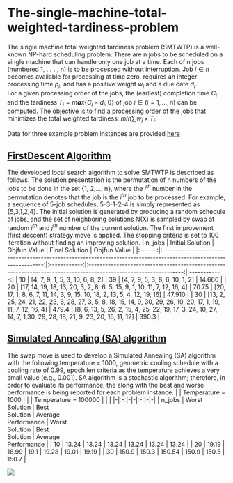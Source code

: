 # The-single-machine-total-weighted-tardiness-problem
The single machine total weighted tardiness problem (SMTWTP) is a
well-known NP-hard scheduling problem. There are n jobs to be scheduled
on a single machine that can handle only one job at a time. Each of n
jobs (numbered 1, . . . , n) is to be processed without interruption.
Job *i* ∈ *n* becomes available for processing at time zero, requires an
integer processing time *p*<sub>*i*</sub>, and has a positive weight
*w*<sub>*i*</sub> and a due date *d*<sub>*i*</sub>.  
For a given processing order of the jobs, the (earliest) completion time
*C*<sub>*i*</sub> and the tardiness
*T*<sub>*i*</sub> = *m**a**x*{*C*<sub>*i*</sub> − *d*<sub>*i*</sub>, 0}
of job *i* ∈ (*i* = 1, ..., *n*) can be computed. The objective is to
find a processing order of the jobs that minimizes the total weighted
tardiness:
*m**i**n*∑<sub>*i*</sub>*w*<sub>*i*</sub> × *T*<sub>*i*</sub>.

Data for three example problem instances are provided [here](https://github.com/taylankabbani/The-single-machine-total-weighted-tardiness-problem/tree/master/Data_instances)

## [FirstDescent Algorithm](https://github.com/taylankabbani/The-single-machine-total-weighted-tardiness-problem/blob/master/FirstDescent_algorithm.py)

The developed local search algorithm to solve SMTWTP is described as
follows. The solution presentation is the permutation of n numbers of
the jobs to be done in the set {1, 2,..., n}, where the
*i*<sup>*th*</sup> number in the permutation denotes that the job is
the *i*<sup>*th*</sup> job to be processed. For example, a sequence of
5-job schedules, 5-3-1-2-4 is simply represented as {5,3,1,2,4}. The
initial solution is generated by producing a random schedule of jobs,
and the set of neighboring solutions N(X) is sampled by swap at random
*i*<sup>*th*</sup> and *j*<sup>*th*</sup> number of the current
solution. The first improvement (first descent) strategy move is
applied. The stopping criteria is set to 100 iteration without finding
an improving solution.
| n_jobs |                                                  Initial Solution                                                 | Objfun Value |                                                  Final Solution                                                  | Objfun Value |
|:------:|:-----------------------------------------------------------------------------------------------------------------:|:------------:|:----------------------------------------------------------------------------------------------------------------:|:------------:|
| 10     | [4, 7, 9, 1, 5, 3, 10, 6, 8, 2]                                                                                   | 39           | [4, 7, 9, 5, 3, 8, 6, 10, 1, 2]                                                                                  | 14.660       |
| 20     | [17, 14, 19, 18, 13, 20, 3, 2, 8, 6,  5, 15, 9, 1, 10, 11, 7, 12, 16, 4]                                          | 70.75        | [20, 17, 1, 8, 6, 7, 11, 14, 3, 9,  15, 10, 18, 2, 13, 5, 4, 12, 19, 16]                                         | 47.910       |
| 30     | [13, 2, 25, 24, 21, 22, 23, 6, 28, 27,  3, 5, 8, 18, 15, 14, 9, 30, 29, 26, 10,  20, 17, 1, 19, 11, 7, 12, 16, 4] | 479.4        | [8, 6, 13, 5, 26, 2, 15, 4, 25, 22,  19, 17, 3, 24, 10, 27, 14, 7, 1,30,  29, 28, 18, 21, 9, 23, 20, 16, 11, 12] | 390.3        |


## [Simulated Annealing (SA) algorithm](https://github.com/taylankabbani/The-single-machine-total-weighted-tardiness-problem/blob/master/SA_Algorithm.py)
The swap move is used to develop a Simulated Annealing (SA) algorithm with the following
temperature = 1000, geometric cooling schedule with a cooling rate of 0.99, epoch len
criteria as the temperature achieves a very small value (e.g., 0.001).
SA algorithm is a stochastic algorithm; therefore, in order to evaluate its performance, the
along with the best and worse performance is being reported for each problem instance.
|  | Temperature = 1000 |  |  | Temperature = 100000 |  |  |
|-|:-:|-|-|:-:|-|-|
| n_jobs | Worst <br>Solution | Best <br>Solution | Average <br>Performance | Worst <br>Solution | Best <br>Solution | Average <br>Performance |
| 10 | 13.24 | 13.24 | 13.24 | 13.24 | 13.24 | 13.24 |
| 20 | 19.19 | 18.99 | 19.1 | 19.28 | 19.01 | 19.19 |
| 30 | 150.9 | 150.3 | 150.54 | 150.9 | 150.5 | 150.7 |

![](https://github.com/taylankabbani/The-single-machine-total-weighted-tardiness-problem/blob/master/Simulated_Annealing%20algorithm/Out.xlsx/img_1000.png)
